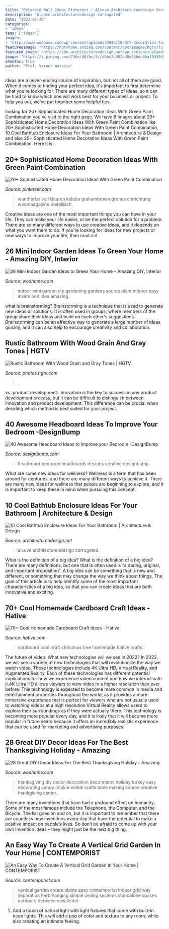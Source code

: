 ```yaml
---
title: "Polaroid Wall Ideas Pinterest : Alcove Architecturendesign Corrugated"
description: "Alcove architecturendesign corrugated"
date: "2023-01-30"
categories:
- "ideas"
tags: ["ideas"]
images:
- "http://www.woohome.com/wp-content/uploads/2013/10/DIY-decoration-for-Thanksgiving-8.jpg"
featuredImage: "https://hgtvhome.sndimg.com/content/dam/images/hgtv/fullset/2015/5/1/BP_HFXUP203H_Batson_Master-Bath_01b_AFTER_456135-1029828.jpg.rend.hgtvcom.616.924.suffix/1420504960191.jpeg"
featured_image: "https://cdn.architecturendesign.net/wp-content/uploads/2015/09/43.jpg"
image: "https://i.pinimg.com/736x/d0/bc/2c/d0bc2c902ad8e36bdc65af9039d34e49.jpg"
ShowToc: true
author: "Prof. Verner Watsica"
---
```



ideas are a never-ending source of inspiration, but not all of them are good. When it comes to finding your perfect idea, it's important to first determine what you're looking for. There are many different types of ideas, so it can be hard to know which one will work best for your business or project. To help you out, we've put together some helpful tips.

	

		
looking for 20+ Sophisticated Home Decoration Ideas With Green Paint Combination you've visit to the right page. We have 8 Images about 20+ Sophisticated Home Decoration Ideas With Green Paint Combination like 20+ Sophisticated Home Decoration Ideas With Green Paint Combination, 10 Cool Bathtub Enclosure Ideas For Your Bathroom | Architecture &amp; Design and also 20+ Sophisticated Home Decoration Ideas With Green Paint Combination. Here it is:
		
    
## 20+ Sophisticated Home Decoration Ideas With Green Paint Combination

<img loading=lazy src="https://i.pinimg.com/736x/d0/bc/2c/d0bc2c902ad8e36bdc65af9039d34e49.jpg" onerror="this.onerror=null;this.src='https://tse4.mm.bing.net/th?id=OIP.3PeAppaN5KTQbUcUfjlNiwHaKx&amp;pid=15.1';" alt="20+ Sophisticated Home Decoration Ideas With Green Paint Combination">

_Source: pinterest.com_

>wandfarbe verfkleuren kelabu grahambrown grunes einrichtung woonmagazine metallisch. 

	

Creative ideas are one of the most important things you can have in your life. They can make your life easier, or be the perfect solution for a problem. There are so many different ways to use creative ideas, and it depends on what you want them to do. If you're looking for ideas for new projects or new ways to improve your life, then read on!

    
## 26 Mini Indoor Garden Ideas To Green Your Home - Amazing DIY, Interior

<img loading=lazy src="http://www.woohome.com/wp-content/uploads/2014/03/Mini-Indoor-Gardening-2.jpg" onerror="this.onerror=null;this.src='https://tse1.mm.bing.net/th?id=OIP.fvWcVsV1pRPF7W_PzotdaAHaLG&amp;pid=15.1';" alt="26 Mini Indoor Garden Ideas to Green Your Home - Amazing DIY, Interior">

_Source: woohome.com_

>indoor mini garden diy gardening gardens source plant interior easy inside bed idea amazing. 

	

what is brainstorming?
Brainstorming is a technique that is used to generate new ideas or solutions. It is often used in groups, where members of the group share their ideas and build on each other's suggestions. Brainstorming can be an effective way to generate a large number of ideas quickly, and it can also help to encourage creativity and collaboration.

    
## Rustic Bathroom With Wood Grain And Gray Tones | HGTV

<img loading=lazy src="https://hgtvhome.sndimg.com/content/dam/images/hgtv/fullset/2015/5/1/BP_HFXUP203H_Batson_Master-Bath_01b_AFTER_456135-1029828.jpg.rend.hgtvcom.616.924.suffix/1420504960191.jpeg" onerror="this.onerror=null;this.src='https://tse1.mm.bing.net/th?id=OIP.kjCWxLBzq1a1aUokDkr7ugHaLH&amp;pid=15.1';" alt="Rustic Bathroom With Wood Grain and Gray Tones | HGTV">

_Source: photos.hgtv.com_

>. 

	

vs. product development:
Innovation is the key to success in any product development process, but it can be difficult to distinguish between innovation and product development. This difference can be crucial when deciding which method is best suited for your project.

    
## 40 Awesome Headboard Ideas To Improve Your Bedroom -DesignBump

<img loading=lazy src="https://cdn.designbump.com/wp-content/uploads/2014/08/creative-headboards-12.jpg" onerror="this.onerror=null;this.src='https://tse1.mm.bing.net/th?id=OIP.Mbf4YnKY-xEH0mXKay4UwAHaKh&amp;pid=15.1';" alt="40 Awesome Headboard Ideas to Improve your Bedroom -DesignBump">

_Source: designbump.com_

>headboard bedroom headboards designs creative designbump. 

	

What are some new ideas for wellness?
Wellness is a term that has been around for centuries, and there are many different ways to achieve it. There are many new ideas for wellness that people are beginning to explore, and it is important to keep these in mind when pursuing this concept.

    
## 10 Cool Bathtub Enclosure Ideas For Your Bathroom | Architecture &amp; Design

<img loading=lazy src="https://cdn.architecturendesign.net/wp-content/uploads/2015/09/43.jpg" onerror="this.onerror=null;this.src='https://tse3.mm.bing.net/th?id=OIP.VqCL4faT-Ynsm_7zCNy8JQHaLO&amp;pid=15.1';" alt="10 Cool Bathtub Enclosure Ideas For Your Bathroom | Architecture &amp; Design">

_Source: architecturendesign.net_

>alcove architecturendesign corrugated. 

	

What is the definition of a big idea?
What is the definition of a big idea? There are many definitions, but one that is often used is “a daring, original, and important proposition”. A big idea can be something that is new and different, or something that may change the way we think about things. The goal of this article is to help identify some of the most important characteristics of a big idea, so that you can create ideas that are both innovative and exciting.

    
## 70+ Cool Homemade Cardboard Craft Ideas - Hative

<img loading=lazy src="https://hative.com/wp-content/uploads/2014/04/cardboard-crafts/10-cardboard-christmas-tree.jpg" onerror="this.onerror=null;this.src='https://tse3.mm.bing.net/th?id=OIP.n28n2uZrs9RA6ittqlK-wwHaJ8&amp;pid=15.1';" alt="70+ Cool Homemade Cardboard Craft Ideas - Hative">

_Source: hative.com_

>cardboard cool craft christmas tree homemade hative crafts. 

	

The future of video: What new technologies will we see in 2022?
In 2022, we will see a variety of new technologies that will revolutionize the way we watch video. These technologies include 4K Ultra HD, Virtual Reality, and Augmented Reality. Each of these technologies has different potential implications for how we experience video content and how we interact with it.4K Ultra HD allows viewers to view video in a higher resolution than ever before. This technology is expected to become more common in media and entertainment properties throughout the world, as it provides a more immersive experience that is perfect for viewers who are not usually used to watching videos at a high resolution.Virtual Reality allows users to explore their surroundings as if they were actually there. This technology is becoming more popular every day, and it is likely that it will become more popular in future years because it offers an incredibly realistic experience that can be used for marketing and advertising purposes.

    
## 28 Great DIY Decor Ideas For The Best Thanksgiving Holiday - Amazing

<img loading=lazy src="http://www.woohome.com/wp-content/uploads/2013/10/DIY-decoration-for-Thanksgiving-8.jpg" onerror="this.onerror=null;this.src='https://tse1.mm.bing.net/th?id=OIP.B6CcKJ04_LGgRyDybnMAcQHaFS&amp;pid=15.1';" alt="28 Great DIY Decor Ideas For The Best Thanksgiving Holiday - Amazing">

_Source: woohome.com_

>thanksgiving diy decor decoration decorations holiday turkey easy decorating candy cookie edible crafts table making source creative thankgiving center. 

	

There are many inventions that have had a profound effect on humanity. Some of the most famous include the Telephone, the Computer, and the Bicycle. The list goes on and on, but it is important to remember that there are countless new inventions every day that have the potential to make a positive impact on people’s lives. So don’t be afraid to come up with your own invention ideas – they might just be the next big thing.

    
## An Easy Way To Create A Vertical Grid Garden In Your Home | CONTEMPORIST

<img loading=lazy src="http://www.contemporist.com/wp-content/uploads/2016/09/vertical-garden_050916_05-800x1712.jpg" onerror="this.onerror=null;this.src='https://tse1.mm.bing.net/th?id=OIP.1evd6vcyQGj3iYi97n_jHwHaP2&amp;pid=15.1';" alt="An Easy Way To Create A Vertical Grid Garden In Your Home | CONTEMPORIST">

_Source: contemporist.com_

>vertical garden create plants easy contemporist indoor grid way separation herb hanging simple ceiling systems standalone spaces outdoors between newsletter. 

	

1. Add a touch of natural light with light fixtures that come with built-in neon lights. This will add a pop of color and texture to any room, while also creating an intimate feeling.

